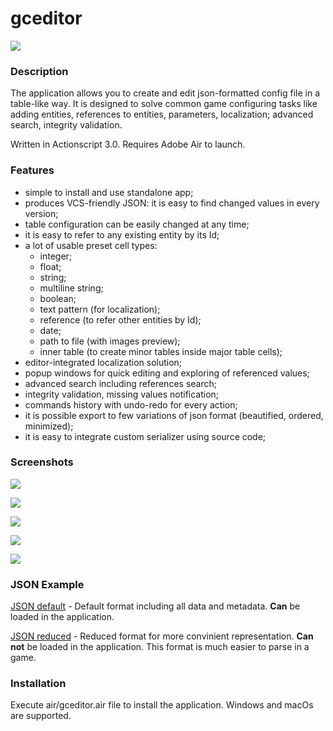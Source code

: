 # gceditor
![](https://lh3.googleusercontent.com/SMTg3mBfDII93jpm2JGY_hIREmpwtiH7ds9XZHayvUb76m4ynBAoX6ecBMd9O7zTy4O5imbD1CPdjUB4rOcx=w2560-h1297)

### Description
The application allows you to create and edit json-formatted config file in a table-like way. It is designed to solve common game configuring tasks like adding entities, references to entities, parameters, localization; advanced search, integrity validation.

Written in Actionscript 3.0. Requires Adobe Air to launch.

### Features
- simple to install and use standalone app;
- produces VCS-friendly JSON: it is easy to find changed values in every version;
- table configuration can be easily changed at any time;
- it is easy to refer to any existing entity by its Id;
- a lot of usable preset cell types:
  - integer;
  - float;
  - string;
  - multiline string;
  - boolean;
  - text pattern (for localization);
  - reference (to refer other entities by Id);
  - date;
  - path to file (with images preview);
  - inner table (to create minor tables inside major table cells);
- editor-integrated localization solution;
- popup windows for quick editing and exploring of referenced values;
- advanced search including references search;
- integrity validation, missing values notification;
- commands history with undo-redo for every action;
- it is possible export to few variations of json format (beautified, ordered, minimized);
- it is easy to integrate custom serializer using source code;

### Screenshots
![](https://lh5.googleusercontent.com/TQQmnbYF2L4TuYI82iYaov0beD89MVUqWu4HcEnK3CW2udiwmYGAXezdmDHF1e5Es_5S7MhZT04x_O3kjJD-=w2560-h1297-rw)

![](https://lh4.googleusercontent.com/GI2HhCTmhS05xs6ppQNq7Rd3rWvpB4yW2zEFQIM8HStv40qNU_dxr0qUkhpKzlDlfwFJBJcIeDTaEouVMLxI=w2560-h1297-rw)

![](https://lh3.googleusercontent.com/07fnURMsFPJt7hAHBcNCLu15M-23upBk9FBhvrZLO1NBN_OTtUBiGo52AChCPeTgxu_t4T7mQ-Fys1skIsAz=w2560-h1297-rw)

![](https://lh4.googleusercontent.com/W36N81WEyISGTexa_8hZlpNbj3eN-sXRZ--A9YVXXIb8YYacs495KNaIczvYrRstAXjoPUZNA_NF02jEu5au=w2560-h1297-rw)

![](https://lh3.googleusercontent.com/slKNAValPy-i3CgTl3QJ1xzB_7ieCfiQdCCBCyMEKHoEgEq16gAXj1A7mSZPMtO2JulQGLVp_rSSRjdZWumN=w2560-h1297-rw)

### JSON Example
[JSON default](https://pastebin.com/SRJSFrTS "JSON default") - Default format including all data and metadata. **Can** be loaded in the application.

[JSON reduced](https://pastebin.com/KpFwXRws "JSON reduced") - Reduced format for more convinient representation. **Can not** be loaded in the application. This format is much easier to parse in a game.

### Installation
Execute air/gceditor.air file to install the application. Windows and macOs are supported.